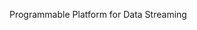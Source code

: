 Programmable Platform for Data Streaming<br />

<!-- 
Programmable Platform for Data Streaming<br />
Data Streaming for Developers<br />
-->